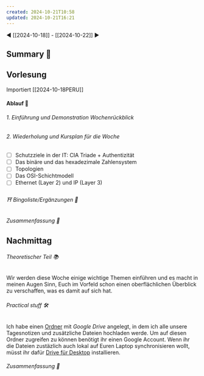 ```yaml
---
created: 2024-10-21T10:58
updated: 2024-10-21T16:21
---
```

◀ [[2024-10-18]] - [[2024-10-22]] ▶
## Summary 🦚

## Vorlesung
Importiert [[2024-10-18PERU]]

#### Ablauf 🧭
###### 1. Einführung und Demonstration Wochenrückblick
###### 2. Wiederholung und Kursplan für die Woche
* [ ] Schutzziele in der IT: CIA Triade + Authentizität
* [ ] Das binäre und das hexadezimale Zahlensystem
* [ ] Topologien
* [ ] Das OSI-Schichtmodell
* [ ] Ethernet (Layer 2) und IP (Layer 3)
###### ⛩ Bingoliste/Ergänzungen 🐾
###### Zusammenfassung 🦚 

## Nachmittag
###### Theoretischer Teil 📚
Wir werden diese Woche einige wichtige Themen einführen und es macht in meinen Augen Sinn, Euch im Vorfeld schon einen oberflächlichen Überblick zu verschaffen, was es damit auf sich hat. 
###### Practical stuff 🛠
Ich habe einen [Ordner](https://drive.google.com/drive/folders/1uA56g1QpkEvVuRhC_dQOmdtTGfsRpw15?usp=drive_link) mit _Google Drive_ angelegt, in dem ich alle unsere Tagesnotizen und zusätzliche Dateien hochladen werde. Um auf diesen Ordner zugreifen zu können benötigt ihr einen Google Account.
Wenn ihr die Dateien zustäzlich auch lokal auf Euren Laptop synchronisieren wollt, müsst ihr dafür [Drive für Desktop](https://support.google.com/a/users/answer/13022292?hl=de) installieren.
###### Zusammenfassung 🦚 
